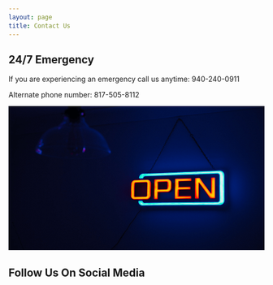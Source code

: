 ```yaml
---
layout: page
title: Contact Us
---
```



## 24/7 Emergency

If you are experiencing an emergency call us anytime: 940-240-0911

Alternate phone number: 817-505-8112

<div class="w-75 flexium">
<img class="w-100" src="assets/img/always-open.png">
</div>

## Follow Us On Social Media

<a href="https://facebook.com/defcon1dfw"><span class="bi-facebook m-2" style="font-size: 4rem;"></span></a>
<a href="https://twitter.com/defcon1dfw"><span class="bi-twitter m-2" style="font-size: 4rem;"></span></a>
<a href="#"><span class="bi-google m-2" style="font-size: 4rem;"></span></a>

